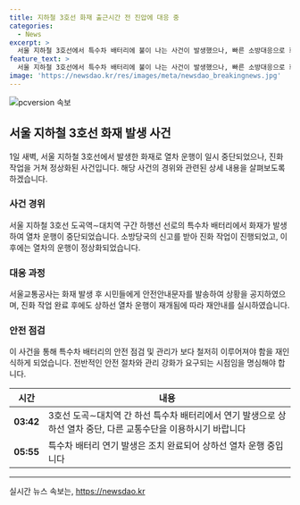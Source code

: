 ```yaml
---
title: 지하철 3호선 화재 출근시간 전 진압에 대응 중
categories:
  - News
excerpt: >
  서울 지하철 3호선에서 특수차 배터리에 불이 나는 사건이 발생했으나, 빠른 소방대응으로 화재는 진압됐다. 출퇴근 시간에 이로 인한 대란은 방지됐고, 열차 운행은 정상화됐다. 서울교통공사는 안전안내문자를 발송하며 시민에게 다른 교통수단 이용을 권고했지만, 21분 뒤에는 조치 완료로 열차 운행이 재개되었다.
feature_text: >
  서울 지하철 3호선에서 특수차 배터리에 불이 나는 사건이 발생했으나, 빠른 소방대응으로 화재는 진압됐다. 출퇴근 시간에 이로 인한 대란은 방지됐고, 열차 운행은 정상화됐다. 서울교통공사는 안전안내문자를 발송하며 시민에게 다른 교통수단 이용을 권고했지만, 21분 뒤에는 조치 완료로 열차 운행이 재개되었다.
image: 'https://newsdao.kr/res/images/meta/newsdao_breakingnews.jpg'
---
```


<p><img src="https://newsdao.kr/res/images/meta/newsdao_breakingnews.jpg" alt="pcversion 속보" /></p>

<h2 data-ke-size="size26">서울 지하철 3호선 화재 발생 사건</h2>

<p data-ke-size="size16">1일 새벽, 서울 지하철 3호선에서 발생한 화재로 열차 운행이 일시 중단되었으나, 진화 작업을 거쳐 정상화된 사건입니다. 해당 사건의 경위와 관련된 상세 내용을 살펴보도록 하겠습니다.</p>

<h3>사건 경위</h3>

<p data-ke-size="size16">서울 지하철 3호선 도곡역∼대치역 구간 하행선 선로의 특수차 배터리에서 화재가 발생하여 열차 운행이 중단되었습니다. 소방당국의 신고를 받아 진화 작업이 진행되었고, 이후에는 열차의 운행이 정상화되었습니다.</p>

<h3>대응 과정</h3>

<p data-ke-size="size16">서울교통공사는 화재 발생 후 시민들에게 안전안내문자를 발송하여 상황을 공지하였으며, 진화 작업 완료 후에도 상하선 열차 운행이 재개됨에 따라 재안내를 실시하였습니다.</p>

<h3>안전 점검</h3>

<p data-ke-size="size16">이 사건을 통해 특수차 배터리의 안전 점검 및 관리가 보다 철저히 이루어져야 함을 재인식하게 되었습니다. 전반적인 안전 절차와 관리 강화가 요구되는 시점임을 명심해야 합니다.</p>

<table>
    <thead>
        <tr>
            <th>시간</th>
            <th>내용</th>
        </tr>
    </thead>
    <tbody>
        <tr>
            <td style="text-align: center; height: 17px;"><b>03:42</b></td>
            <td>3호선 도곡∼대치역 간 하선 특수차 배터리에서 연기 발생으로 상하선 열차 중단, 다른 교통수단을 이용하시기 바랍니다</td>
        </tr>
        <tr>
            <td style="text-align: center; height: 17px;"><b>05:55</b></td>
            <td>특수차 배터리 연기 발생은 조치 완료되어 상하선 열차 운행 중입니다</td>
        </tr>
    </tbody>
</table>

<p><hr></p>
실시간 뉴스 속보는, <a href="https://newsdao.kr" rel="dofollow">https://newsdao.kr</a>


